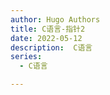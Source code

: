 ```yaml
---
author: Hugo Authors
title: C语言-指针2
date: 2022-05-12
description:  C语言
series:
  - C语言

---
```

```

```
<!--more-->
